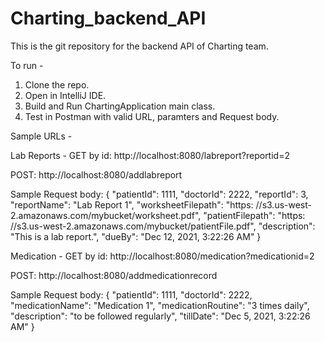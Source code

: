 # Charting_backend_API
This is the git repository for the backend API of Charting team.

To run -

1. Clone the repo.
2. Open in IntelliJ IDE.
3. Build and Run ChartingApplication main class.
4. Test in Postman with valid URL, paramters and Request body.

Sample URLs -

Lab Reports -
GET by id: http://localhost:8080/labreport?reportid=2

POST: http://localhost:8080/addlabreport

Sample Request body: {
    "patientId": 1111,
    "doctorId": 2222,
    "reportId": 3,
    "reportName": "Lab Report 1",
    "worksheetFilepath": "https: //s3.us-west-2.amazonaws.com/mybucket/worksheet.pdf",
    "patientFilepath": "https: //s3.us-west-2.amazonaws.com/mybucket/patientFile.pdf",
    "description": "This is a lab report.",
    "dueBy": "Dec 12, 2021, 3:22:26 AM"
}

Medication -
GET by id: http://localhost:8080/medication?medicationid=2

POST: http://localhost:8080/addmedicationrecord

Sample Request body:
{
    "patientId": 1111,
    "doctorId": 2222,
    "medicationName": "Medication 1",
    "medicationRoutine": "3 times daily",
    "description": "to be followed regularly",
    "tillDate": "Dec 5, 2021, 3:22:26 AM"
}
